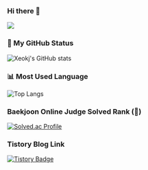 ### Hi there 👋

<img src="https://capsule-render.vercel.app/api?type=waving&color=auto&height=200&section=header&text=Welcome!&fontSize=70" />

### :calendar: My GitHub Status
![Xeokj's GitHub stats](https://github-readme-stats.vercel.app/api?username=Xeokj&show_icons=true&theme=tokyonight)


### :bar_chart: Most Used Language
![Top Langs](https://github-readme-stats.vercel.app/api/top-langs/?username=Xeokj&theme=tokyonight)

### Baekjoon Online Judge Solved Rank (:hatching_chick:)
[![Solved.ac Profile](http://mazassumnida.wtf/api/generate_badge?boj=backspace22)](https://solved.ac/backspace22)


### Tistory Blog Link
[![Tistory Badge](https://img.shields.io/badge/Tech%20Blog-555263?style=flat&logoColor=white)]("https://jangkunstory.tistory.com/)


<!--
**Xeokj/Xeokj** is a ✨ _special_ ✨ repository because its `README.md` (this file) appears on your GitHub profile.

Here are some ideas to get you started:

- 🔭 I’m currently working on ...
- 🌱 I’m currently learning ...
- 👯 I’m looking to collaborate on ...
- 🤔 I’m looking for help with ...
- 💬 Ask me about ...
- 📫 How to reach me: ...
- 😄 Pronouns: ...
- ⚡ Fun fact: ...
-->
